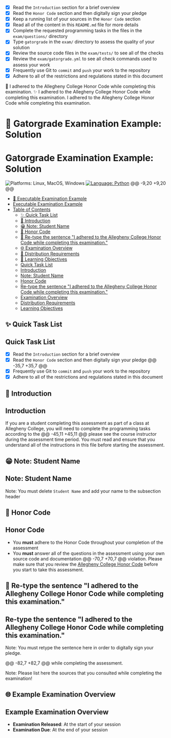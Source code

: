 - [X] Read the `Introduction` section for a brief overview
- [X] Read the `Honor Code` section and then digitally sign your pledge
- [X] Keep a running list of your sources in the `Honor Code` section
- [X] Read all of the content in this `README.md` file for more details
- [X] Complete the requested programming tasks in the files in the `exam/questions/` directory
- [X] Type `gatorgrade` in the `exam/` directory to assess the quality of your solution
- [X] Review the source code files in the `exam/tests/` to see all of the checks
- [X] Review the `exam/gatorgrade.yml` to see all check commands used to assess your work
- [X] Frequently use Git to `commit` and `push` your work to the repository
- [X] Adhere to all of the restrictions and regulations stated in this document

🚧 I adhered to the Allegheny College Honor Code while completing this examination.
✨ I adhered to the Allegheny College Honor Code while completing this examination.
I adhered to the Allegheny College Honor Code while completing this examination.

# 🚀 Gatorgrade Examination Example: Solution
# Gatorgrade Examination Example: Solution

![Platforms: Linux, MacOS, Windows](https://img.shields.io/badge/Platform-Linux%20%7C%20MacOS%20%7C%20Windows-blue.svg)
[![Language: Python](https://img.shields.io/badge/Language-Python-blue.svg)](https://www.python.org/)
@@ -9,20 +9,20 @@

<!---toc start-->

* [🚀 Executable Examination Example](#-executable-examination-example)
* [Executable Examination Example](#-executable-examination-example)
* [Table of Contents](#table-of-contents)
  * [✨ Quick Task List](#-quick-task-list)
  * [🧗 Introduction](#-introduction)
  * [😁 Note: Student Name](#-note-student-name)
  * [🚧 Honor Code](#-honor-code)
  * [🌟 Re-type the sentence "I adhered to the Allegheny College Honor Code while completing this examination."](#-re-type-the-sentence-i-adhered-to-the-allegheny-college-honor-code-while-completing-this-examination)
  * [🌐 Examination Overview](#-examination-overview)
  * [📓 Distribution Requirements](#-distribution-requirements)
  * [📙 Learning Objectives](#-learning-objectives)
  * [Quick Task List](#-quick-task-list)
  * [Introduction](#-introduction)
  * [Note: Student Name](#-note-student-name)
  * [Honor Code](#-honor-code)
  * [Re-type the sentence "I adhered to the Allegheny College Honor Code while completing this examination."](#-re-type-the-sentence-i-adhered-to-the-allegheny-college-honor-code-while-completing-this-examination)
  * [Examination Overview](#-examination-overview)
  * [Distribution Requirements](#-distribution-requirements)
  * [Learning Objectives](#-learning-objectives)

<!---toc end-->

## ✨ Quick Task List
## Quick Task List

- [X] Read the `Introduction` section for a brief overview
- [X] Read the `Honor Code` section and then digitally sign your pledge
@@ -35,7 +35,7 @@
- [X] Frequently use Git to `commit` and `push` your work to the repository
- [X] Adhere to all of the restrictions and regulations stated in this document

## 🧗 Introduction
## Introduction

If you are a student completing this assessment as part of a class at Allegheny
College, you will need to complete the programming tasks according to the
@@ -45,11 +45,11 @@ please see the course instructor during the assessment time period. You must
read and ensure that you understand all of the instructions in this file before
starting the assessment.

## 😁 Note: Student Name
## Note: Student Name

Note: You must delete `Student Name` and add your name to the subsection header

## 🚧 Honor Code
## Honor Code

- You **must** adhere to the Honor Code throughout your completion of the assessment
- You **must** answer all of the questions in the assessment using your own source code and documentation
@@ -70,7 +70,7 @@ violation. Please make sure that you review the [Allegheny College Honor
Code](https://sites.allegheny.edu/about/honor-code/) before you start to take
this assessment.

## 🌟 Re-type the sentence "I adhered to the Allegheny College Honor Code while completing this examination."
## Re-type the sentence "I adhered to the Allegheny College Honor Code while completing this examination."

Note: You must retype the sentence here in order to digitally sign your pledge.

@@ -82,7 +82,7 @@ while completing the assessment.

Note: Please list here the sources that you consulted while completing the examination!

## 🌐 Example Examination Overview
## Example Examination Overview

- **Examination Released**: At the start of your session
- **Examination Due**: At the end of your session